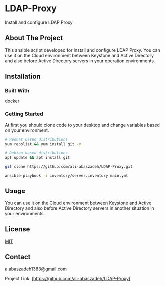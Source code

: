 # LDAP-Proxy

Install and configure LDAP Proxy

## About The Project

This ansible script developed for install and configure LDAP Proxy. 
You can use it on the Cloud environment between Keystone and Active Directory and also before Active Directory servers in your operation environments.

## Installation


### Built With

docker

### Getting Started

At first you should clone code to your desktop and change variables based on your environment.

```bash
# Redhat based distributions
yum repolist && yum install git -y 

# Debian based distributions
apt update && apt install git

git clone https://github.com/ali-abaszadeh/LDAP-Proxy.git

ansible-playbook -i inventory/server.inventory main.yml
```


## Usage

You can use it on the Cloud environment between Keystone and Active Directory and also before Active Directory servers in another situation in your environments.


## License
[MIT](https://choosealicense.com/licenses/mit/)


## Contact

a.abaszadeh1363@gmail.com

Project Link: [https://github.com/ali-abaszadeh/LDAP-Proxy]
